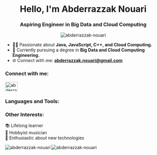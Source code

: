 <!DOCTYPE html>
<html lang="en">
<head>
  <meta charset="UTF-8">
  <meta name="viewport" content="width=device-width, initial-scale=1.0">
  
</head>
<body>

<h1 align="center">Hello, I'm Abderrazzak Nouari</h1>
<h3 align="center">Aspiring Engineer in Big Data and Cloud Computing</h3>

<p align="center">
  <img src="https://komarev.com/ghpvc/?username=abderrazzaknouari&label=Profile%20views&color=0e75b6&style=flat" alt="abderrazzak-nouari" />
</p>

- 👨‍💻 Passionate about **Java, JavaScript, C++, and Cloud Computing.**
- 💼 Currently pursuing a degree in **Big Data and Cloud Computing Engineering.**
- 🌐 Connect with me: **abderrazzak.nouari@gmail.com**

<h3 align="left">Connect with me:</h3>
<p align="left">
  <a href="https://www.linkedin.com/in/abderrazzak-nouari-9b9533248/" target="_blank">
    <img align="center" src="https://raw.githubusercontent.com/rahuldkjain/github-profile-readme-generator/master/src/images/icons/Social/linked-in-alt.svg" alt="abderrazzak-nouari" height="30" width="40" />
  </a>
</p>

<h3 align="left">Languages and Tools:</h3>
<p align="left">
  <!-- Add icons and links to your preferred programming languages and tools here -->
  <!-- Example: <a href="https://example.com" target="_blank"> <img src="example-icon-url" alt="example" width="40" height="40"/> </a> -->
</p>

<h3 align="left">Other Interests:</h3>
<p align="left">
  📚 Lifelong learner<br>
  🎸 Hobbyist musician<br>
  🌱 Enthusiastic about new technologies<br>
</p>

<p align="center">
  <img align="left" src="https://github-readme-stats.vercel.app/api?username=abderrazzaknouari&theme=tokyonight&show_icons=true&hide_border=true&count_private=true" alt="abderrazzak-nouari" />
</p>
<img align="center" src="https://github-readme-stats.vercel.app/api/top-langs/?username=abderrazzaknouari&theme=tokyonight&show_icons=true&hide_border=true&layout=compact&langs_count=8&hide=html,css&custom_title=Most%20Used%20Languages&token=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" alt="abderrazzak-nouari" />


</body>
</html>
